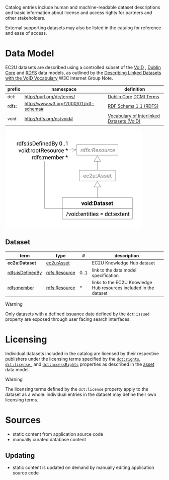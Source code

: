 Catalog entries include human and machine-readable dataset descriptions and basic information about
license and access rights for partners and other stakeholders.

External supporting datasets may also be listed in the catalog for reference and ease of access.

# Data Model

EC2U datasets are described using a controlled subset
of
the [VoID](https://www.w3.org/TR/void/) , [Dublin Core](https://www.dublincore.org/specifications/dublin-core/dcmi-terms/)
and [RDFS](https://www.w3.org/TR/rdf11-schema/) data models, as outlined by
the [Describing Linked Datasets with the VoID Vocabulary](https://www.w3.org/TR/void/) W3C Internet Group Note.

| prefix | namespace                             | definition                                                                                                                |
|--------|---------------------------------------|---------------------------------------------------------------------------------------------------------------------------|
| dct:   | http://purl.org/dc/terms/             | [Dublin Core](https://www.dublincore.org) [DCMI Terms](https://www.dublincore.org/specifications/dublin-core/dcmi-terms/) |
| rdfs:  | http://www.w3.org/2000/01/rdf-schema# | [RDF Schema 1.1 (RDFS)](https://www.w3.org/TR/rdf11-schema/)                                                              |
| void:  | http://rdfs.org/ns/void#              | [Vocabulary of Interlinked Datasets (VoID)](http://vocab.deri.ie/void)                                                    |

![dataset data model](index/datasets.svg#50)

## Dataset

| term                                                                 | type                                   | #    | description                                                       |
|----------------------------------------------------------------------|----------------------------------------|------|-------------------------------------------------------------------|
| **ec2u:Dataset**                                                     | [ec2u:Asset](assets.md)                |      | EC2U Knowledge Hub dataset                                        |
| [rdfs:isDefinedBy](https://www.w3.org/TR/rdf-schema/#ch_isdefinedby) | [rdfs:Resource](resources.md)          | 0..1 | link to the data model specification                              |
| [rdfs:member](https://www.w3.org/TR/rdf-schema/#ch_member)           | [rdfs:Resource](resources.md#resource) | *    | links to the EC2U Knowledge Hub resources included in the dataset |

> [!WARNING]
> Only datasets with a defined issuance date defined by the `dct:issued` property are exposed through user
> facing search interfaces.

# Licensing

Individual datasets included in the catalog are licensed by their respective publishers under the licensing terms
specified by
the [`dct:rights`](https://www.w3.org/TR/vocab-dcat-2/#Property:resource_rights), [`dct:license `](https://www.w3.org/TR/vocab-dcat-2/#Property:resource_license)
and  [`dct:accessRights`](https://www.w3.org/TR/vocab-dcat-2/#Property:resource_access_rights) properties as described
in the [asset](assets.md) data model.

> [!WARNING]
> The licensing terms defined by the `dct:license` property apply to the dataset as a whole: individual entries
> in the dataset may define their own licensing terms.

# Sources

* static content from application source code
* manually curated database content

## Updating

* static content is updated on demand by manually editing application source code
